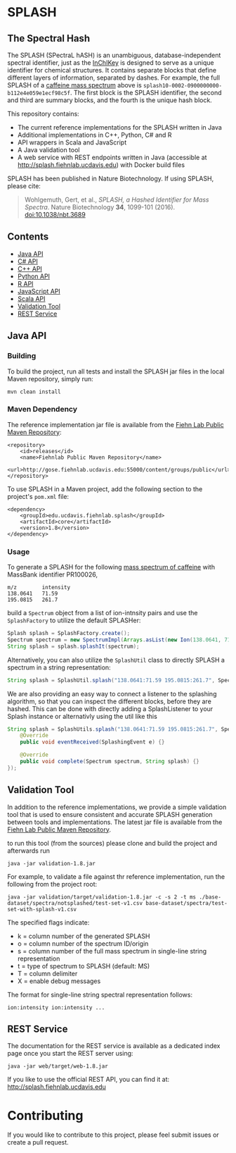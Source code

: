 # SPLASH

## The Spectral Hash

The SPLASH (SPectraL hASH) is an unambiguous, database-independent spectral identifier, just as the [InChIKey](http://www.inchi-trust.org/technical-faq/#2.7) is designed to serve as a unique identifier for chemical structures.  It contains separate blocks that define different layers of information, separated by dashes. For example, the full SPLASH of a [caffeine mass spectrum](http://massbank.eu/MassBank/jsp/FwdRecord.jsp?id=PR100026) above is `splash10-0002-0900000000-b112e4e059e1ecf98c5f`. The first block is the SPLASH identifier, the second and third are summary blocks, and the fourth is the unique hash block.

This repository contains:

*  The current reference implementations for the SPLASH written in Java
* Additional implementations in C++, Python, C# and R
* API wrappers in Scala and JavaScript
* A Java validation tool 
* A web service with REST endpoints written in Java (accessible at http://splash.fiehnlab.ucdavis.edu) with Docker build files

SPLASH has been published in Nature Biotechnology.  If using SPLASH, please cite:

> Wohlgemuth, Gert, et al., *SPLASH, a Hashed Identifier for Mass Spectra*. Nature Biotechnology **34**, 1099-101 (2016). [doi:10.1038/nbt.3689](http://www.nature.com/nbt/journal/v34/n11/full/nbt.3689.html)

## Contents

* [Java API](#java-api)
* [C# API](csharp)
* [C++ API](cpp)
* [Python API](python)
* [R API](splashR)
* [JavaScript API](javascript)
* [Scala API](scala)
* [Validation Tool](#validation-tool)
* [REST Service](#rest-service)




## Java API

### Building

To build the project, run all tests and install the SPLASH jar files in the local Maven repository, simply run:

    mvn clean install


### Maven Dependency

The reference implementation jar file is available from the [Fiehn Lab Public Maven Repository](http://gose.fiehnlab.ucdavis.edu:55000/content/groups/public/edu/ucdavis/fiehnlab/splash/core/1.8/core-1.8.jar):

    <repository>
        <id>releases</id>
        <name>Fiehnlab Public Maven Repository</name>
        <url>http://gose.fiehnlab.ucdavis.edu:55000/content/groups/public</url>
    </repository>

To use SPLASH in a Maven project, add the following section to the project's `pom.xml` file:

    <dependency>
        <groupId>edu.ucdavis.fiehnlab.splash</groupId>
        <artifactId>core</artifactId>
        <version>1.8</version>
    </dependency>


### Usage

To generate a SPLASH for the following [mass spectrum of caffeine](http://www.massbank.jp/jsp/FwdRecord.jsp?id=PR100026) with MassBank identifier PR100026,

```
m/z        intensity
138.0641   71.59
195.0815   261.7
```

build a `Spectrum` object from a list of ion-intnsity pairs and use the `SplashFactory` to utilize the default SPLASHer:

```java
Splash splash = SplashFactory.create();
Spectrum spectrum = new SpectrumImpl(Arrays.asList(new Ion(138.0641, 71.59), new Ion(195.0815, 261.7)), SpectraType.MS);
String splash = splash.splashIt(spectrum);
```

Alternatively, you can also utilize the `SplashUtil` class to directly SPLASH a spectrum in a string representation:

```java
String splash = SplashUtil.splash("138.0641:71.59 195.0815:261.7", SpectraType.MS);
```

We are also providing an easy way to connect a listener to the splashing algorithm, so that you can inspect the different blocks, before they are hashed. This can be done with directly adding a SplashListener to your Splash instance or alternativly using the util like this

```java
String splash = SplashUtils.splash("138.0641:71.59 195.0815:261.7", SpectraType.MS, new SplashListener() {
    @Override
    public void eventReceived(SplashingEvent e) {}

    @Override
    public void complete(Spectrum spectrum, String splash) {}
});
```


## Validation Tool

In addition to the reference implementations, we provide a simple validation tool that is used to ensure consistent and accurate SPLASH generation between tools and implementations.  The latest jar file is available from the [Fiehn Lab Public Maven Repository](http://gose.fiehnlab.ucdavis.edu:55000/content/groups/public/edu/ucdavis/fiehnlab/splash/validation/1.8/validation-1.8.jar).  

to run this tool (from the sources) please clone and build the project and afterwards run

```
java -jar validation-1.8.jar
```

For example, to validate a file against thr reference implementation, run the following from the project root:

```
java -jar validation/target/validation-1.8.jar -c -s 2 -t ms ./base-dataset/spectra/notsplashed/test-set-v1.csv base-dataset/spectra/test-set-with-splash-v1.csv
```

The specified flags indicate:

* k = column number of the generated SPLASH
* o = column number of the spectrum ID/origin
* s = column number of the full mass spectrum in single-line string representation
* t = type of spectrum to SPLASH (default: MS)
* T = column delimiter
* X = enable debug messages

The format for single-line string spectral representation follows:

```
ion:intensity ion:intensity ...
```

## REST Service

The documentation for the REST service is available as a dedicated index page  once you start the REST server using:

```
java -jar web/target/web-1.8.jar
```

If you like to use the official REST API, you can find it at: http://splash.fiehnlab.ucdavis.edu


# Contributing

If you would like to contribute to this project, please feel submit issues or create a pull request. 